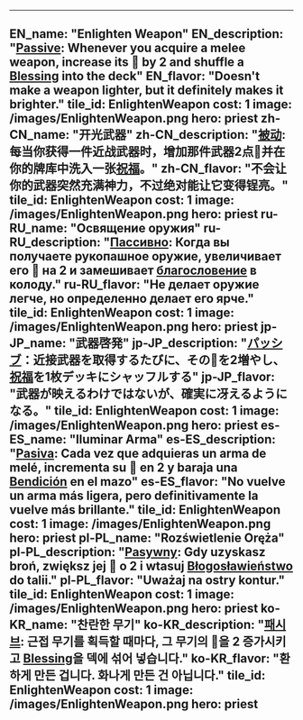 ---

EN_name: "Enlighten Weapon"
EN_description: "<u>Passive</u>: Whenever you acquire a melee weapon, increase its 🔸 by 2 and shuffle a <u>Blessing</u> into the deck"
EN_flavor: "Doesn't make a weapon lighter, but it definitely makes it brighter."
tile_id: EnlightenWeapon
cost: 1
image: /images/EnlightenWeapon.png
hero: priest
zh-CN_name: "开光武器"
zh-CN_description: "<u>被动</u>:每当你获得一件近战武器时，增加那件武器2点🔸并在你的牌库中洗入一张<u>祝福</u>。"
zh-CN_flavor: "不会让你的武器突然充满神力，不过绝对能让它变得锃亮。"
tile_id: EnlightenWeapon
cost: 1
image: /images/EnlightenWeapon.png
hero: priest
ru-RU_name: "Освящение оружия"
ru-RU_description: "<u>Пассивно</u>: Когда вы получаете рукопашное оружие, увеличивает его 🔸 на 2 и замешивает <u>благословение</u> в колоду."
ru-RU_flavor: "Не делает оружие легче, но определенно делает его ярче."
tile_id: EnlightenWeapon
cost: 1
image: /images/EnlightenWeapon.png
hero: priest
jp-JP_name: "武器啓発"
jp-JP_description: "<u>パッシブ</u>：近接武器を取得するたびに、その🔸を2増やし、<u>祝福</u>を1枚デッキにシャッフルする"
jp-JP_flavor: "武器が映えるわけではないが、確実に冴えるようになる。"
tile_id: EnlightenWeapon
cost: 1
image: /images/EnlightenWeapon.png
hero: priest
es-ES_name: "Iluminar Arma"
es-ES_description: "<u>Pasiva</u>: Cada vez que adquieras un arma de melé, incrementa su 🔸 en 2 y baraja una <u>Bendición</u> en el mazo"
es-ES_flavor: "No vuelve un arma más ligera, pero definitivamente la vuelve más brillante."
tile_id: EnlightenWeapon
cost: 1
image: /images/EnlightenWeapon.png
hero: priest
pl-PL_name: "Rozświetlenie Oręża"
pl-PL_description: "<u>Pasywny</u>: Gdy uzyskasz broń, zwiększ jej 🔸 o 2 i wtasuj <u>Błogosławieństwo</u> do talii."
pl-PL_flavor: "Uważaj na ostry kontur."
tile_id: EnlightenWeapon
cost: 1
image: /images/EnlightenWeapon.png
hero: priest
ko-KR_name: "찬란한 무기"
ko-KR_description: "<u>패시브</u>: 근접 무기를 획득할 때마다, 그 무기의 🔸을 2 증가시키고 <u>Blessing</u>을 덱에 섞어 넣습니다."
ko-KR_flavor: "환하게 만든 겁니다. 화나게 만든 건 아닙니다."
tile_id: EnlightenWeapon
cost: 1
image: /images/EnlightenWeapon.png
hero: priest
---